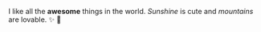 I like all the **awesome** things in the world. _Sunshine_ is cute and _mountains_ are lovable. :sparkles: :tada:
